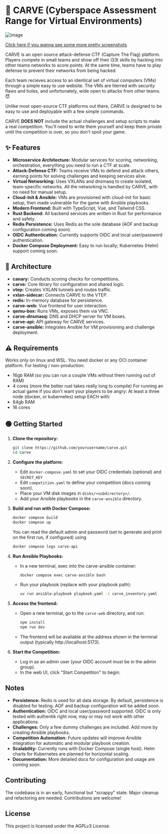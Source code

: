 # 🎃 CARVE (Cyberspace Assessment Range for Virtual Environments)
![image](https://github.com/user-attachments/assets/12919fa8-9670-470e-a940-66ec9aa0d0fd)

[Click here if you wanna see some more pretty screenshots](https://github.com/RazeLighter777/carve/wiki)

CARVE is an open source attack-defense CTF (Capture The Flag) platform. Players compete in small teams and show off their l33t skills by hacking into other teams networks to score points. At the same time, teams have to play defense to prevent their networks from being hacked.

Each team recieves access to an identical set of virtual computers (VMs) through a simple easy to use website. The VMs are literred with security flaws and holes, and unfortunately, wide open to attacks from other teams.😈 

Unlike most open-source CTF platforms out there, CARVE is designed to be easy to use and deployable with a few simple commands.

CARVE **DOES NOT** include the actual challenges and setup scripts to make a real competition. You'll need to write them yourself and keep them private until the competition is over, so you don't spoil your game.
## ✨ Features

- **Microservice Architecture:** Modular services for scoring, networking, orchestration, everything you need to run a CTF at scale.
- **Attack-Defense CTF:** Teams receive VMs to defend and attack others, earning points for solving challenges and keeping services alive.
- **Virtual Networking:** Uses VXLANs and dnsmasq to create isolated, team-specific networks. All the networking is handled by CARVE, with no need for manual setup.
- **Cloud-Init & Ansible:** VMs are provisioned with cloud-init for basic setup, then made vulnerable for the game with Ansible playbooks.
- **Modern Frontend:** Built with TypeScript, Vue, and Tailwind CSS.
- **Rust Backend:** All backend services are written in Rust for performance and safety.
- **Redis Persistence:** Uses Redis as the sole database (AOF and backup configuration coming soon).
- **OIDC Authentication:** Currently supports OIDC and local user/password authentication.
- **Docker Compose Deployment:** Easy to run locally; Kubernetes (Helm) support coming soon.

## 🧱 Architecture

- **canary:** Conducts scoring checks for competitions.
- **carve:** Core library for configuration and shared logic.
- **vtep:** Creates VXLAN tunnels and routes traffic.
- **vxlan-sidecar:** Connects CARVE to the VTEP.
- **redis:** In-memory database for persistence.
- **carve-web:** Vue frontend for user interaction.
- **qemu-box:** Runs VMs, exposes them via VNC.
- **carve-dnsmasq:** DNS and DHCP server for VM boxes.
- **carve-api:** API gateway for CARVE services.
- **carve-ansible:** Integrates Ansible for VM provisioning and challenge deployment.
## ⚠️ Requirements
Works only on linux and WSL. You need docker or any OCI container platform. 
For testing / non-production:
- 16gb RAM (so you can run a couple VMs without them running out of RAM)
- 4 cores (more the better rust takes really long to compile)
For running an actual game if you don't want your players to be angry:
At least a three node (docker, or kubernetes) setup EACH with:
- 64gb RAM
- 16 cores

## 🟢 Getting Started

1. **Clone the repository:**
   ```bash
   git clone https://github.com/yourusername/carve.git
   cd carve
   ```

2. **Configure the platform:**
   - Edit `docker-compose.yaml` to set your OIDC credentials (optional) and `SECRET_KEY` 
   - Edit `competition.yaml` to define your competition (docs coming soon).
   - Place your VM disk images in `disks/<subdirectory>/`.
   - Add your Ansible playbooks in the `carve-ansible` directory.

3. **Build and run with Docker Compose:**
   ```bash
   docker compose build
   docker compose up
   ```
   You can read the default admin and password (set to generate and print on the first run, if configured) using
   ```bash
   docker compose logs carve-api
   ```

5. **Run Ansible Playbooks:**
   - In a new terminal, exec into the carve-ansible container:
     ```bash
     docker compose exec carve-ansible bash
     ```
   - Run your playbook (replace with your playbook path):
     ```bash
     uv run ansible-playbook playbook.yaml -i carve_inventory.yaml
     ```

6. **Access the frontend:**
   - Open a new terminal, go to the `carve-web` directory, and run:
     ```bash
     npm install
     npm run dev
     ```
   - The frontend will be available at the address shown in the terminal output (typically http://localhost:5173).

7. **Start the Competition:**
   - Log in as an admin user (your OIDC account must be in the admin group).
   - In the web UI, click "Start Competition" to begin.

## Notes

- **Persistence:** Redis is used for all data storage. By default, persistence is disabled for testing. AOF and backup configuration will be added soon.
- **Authentication:** OIDC and local user/password supported. OIDC is only tested with authentik right now, may or may not work with other applications.
- **Challenges:** Only a few dummy challenges are included. Add more by creating Ansible playbooks.
- **Competition Automation:** Future updates will improve Ansible integration for automatic and modular playbook creation.
- **Scalability:** Currently runs with Docker Compose (single host). Helm charts for Kubernetes are planned for horizontal scaling.
- **Documentation:** More detailed docs for configuration and usage are coming soon.

## Contributing

The codebase is in an early, functional but "scrappy" state. Major cleanup and refactoring are needed. Contributions are welcome!

## License

This project is licensed under the AGPLv3 License.
